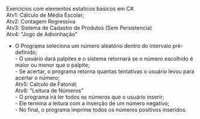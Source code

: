 Exercicios com elementos estaticos basicos em C#. <br>
Atv1: Cálculo de Média Escolar; <br>
Atv2: Contagem Regressiva <br>
Atv3: Sistema de Cadastro de Produtos (Sem Persistencia) <br>
Atv4: "Jogo de Adivinhação" <br>
   - O Programa seleciona um número aleatório dentro do intervalo pré-definido;  <br> 
    - O usuário dará palpites e o sistema retornará se o número escolhido é maior ou menor que o palpite; <br>
    - Se acertar, o programa retorna quantas tentativas o usuário levou para acertar o número; <br>
Atv5: Calculo de Fatorial; <br>
Atv6: "Leitura de Números" <br>
    - O programa irá ler todos os números que o usuário inserir; <br>
    - Ele termina a leitura com a inserção de um número negativo; <br>
    - No final, o programa imprime todos os números positivos inseridos.
